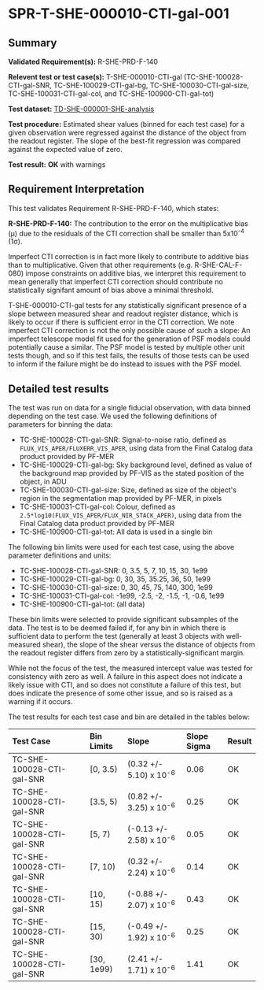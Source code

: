 # SPR-T-SHE-000010-CTI-gal-001

## Summary

**Validated Requirement(s):** R-SHE-PRD-F-140

**Relevent test or test case(s):** T-SHE-000010-CTI-gal (TC-SHE-100028-CTI-gal-SNR, TC-SHE-100029-CTI-gal-bg, TC-SHE-100030-CTI-gal-size, TC-SHE-100031-CTI-gal-col, and TC-SHE-100900-CTI-gal-tot)

**Test dataset:** [TD-SHE-000001-SHE-analysis](TD/TD-SHE-000001-SHE-analysis.html)

**Test procedure:** Estimated shear values (binned for each test case) for a given observation were regressed against the distance of the object from the readout register. The slope of the best-fit regression was compared against the expected value of zero.

**Test result:** **OK** with warnings

## Requirement Interpretation

This test validates Requirement R-SHE-PRD-F-140, which states:

**R-SHE-PRD-F-140:** The contribution to the error on the multiplicative bias (&mu;) due to the residuals of the CTI correction shall be smaller than 5x10<sup>-4</sup> (1&sigma;).

Imperfect CTI correction is in fact more likely to contribute to additive bias than to multiplicative. Given that other requirements (e.g. R-SHE-CAL-F-080) impose constraints on additive bias, we interpret this requirement to mean generally that imperfect CTI correction should contribute no statistically signifant amount of bias above a minimal threshold.

T-SHE-000010-CTI-gal tests for any statistically significant presence of a slope between measured shear and readout register distance, which is likely to occur if there is sufficient error in the CTI correction. We note imperfect CTI correction is not the only possible cause of such a slope: An imperfect telescope model fit used for the generation of PSF models could potentially cause a similar. The PSF model is tested by multiple other unit tests though, and so if this test fails, the results of those tests can be used to inform if the failure might be do instead to issues with the PSF model.

## Detailed test results

The test was run on data for a single fiducial observation, with data binned depending on the test case. We used the following definitions of parameters for binning the data:

* TC-SHE-100028-CTI-gal-SNR: Signal-to-noise ratio, defined as `FLUX_VIS_APER/FLUXERR_VIS_APER`, using data from the Final Catalog data product provided by PF-MER
* TC-SHE-100029-CTI-gal-bg: Sky background level, defined as value of the background map provided by PF-VIS as the stated position of the object, in ADU
* TC-SHE-100030-CTI-gal-size: Size, defined as size of the object's region in the segmentation map provided by PF-MER, in pixels
* TC-SHE-100031-CTI-gal-col: Colour, defined as `2.5*log10(FLUX_VIS_APER/FLUX_NIR_STACK_APER)`, using data from the Final Catalog data product provided by PF-MER
* TC-SHE-100900-CTI-gal-tot: All data is used in a single bin

The following bin limits were used for each test case, using the above parameter definitions and units:

* TC-SHE-100028-CTI-gal-SNR: 0, 3.5, 5, 7, 10, 15, 30, 1e99
* TC-SHE-100029-CTI-gal-bg: 0, 30, 35, 35.25, 36, 50, 1e99
* TC-SHE-100030-CTI-gal-size: 0, 30, 45, 75, 140, 300, 1e99
* TC-SHE-100031-CTI-gal-col: -1e99, -2.5, -2, -1.5, -1, -0.6, 1e99
* TC-SHE-100900-CTI-gal-tot: (all data)

These bin limits were selected to provide significant subsamples of the data. The test is to be deemed failed if, for any bin in which there is sufficient data to perform the test (generally at least 3 objects with well-measured shear), the slope of the shear versus the distance of objects from the readout register differs from zero by a statistically-significant margin.

While not the focus of the test, the measured intercept value was tested for consistency with zero as well. A failure in this aspect does not indicate a likely issue with CTI, and so does not constitute a failure of this test, but does indicate the presence of some other issue, and so is raised as a warning if it occurs.

The test results for each test case and bin are detailed in the tables below:

|  **Test Case** | **Bin Limits** | **Slope** | **Slope Sigma** | **Result** |
| :------------- | :------------- | :-------- | :-------------- | :--------- |
| TC-SHE-100028-CTI-gal-SNR | [0, 3.5) | (0.32 +/- 5.10) x 10<sup>-6</sup> | 0.06 | OK |
| TC-SHE-100028-CTI-gal-SNR | [3.5, 5) | (0.82 +/- 3.25) x 10<sup>-6</sup> | 0.25 | OK |
| TC-SHE-100028-CTI-gal-SNR | [5, 7) | (-0.13 +/- 2.58) x 10<sup>-6</sup> | 0.05 | OK |
| TC-SHE-100028-CTI-gal-SNR | [7, 10) | (0.32 +/- 2.24) x 10<sup>-6</sup> | 0.14 | OK |
| TC-SHE-100028-CTI-gal-SNR | [10, 15) | (-0.88 +/- 2.07) x 10<sup>-6</sup> | 0.43 | OK |
| TC-SHE-100028-CTI-gal-SNR | [15, 30) | (-0.49 +/- 1.92) x 10<sup>-6</sup> | 0.25 | OK |
| TC-SHE-100028-CTI-gal-SNR | [30, 1e99) | (2.41 +/- 1.71) x 10<sup>-6</sup> | 1.41 | OK |
